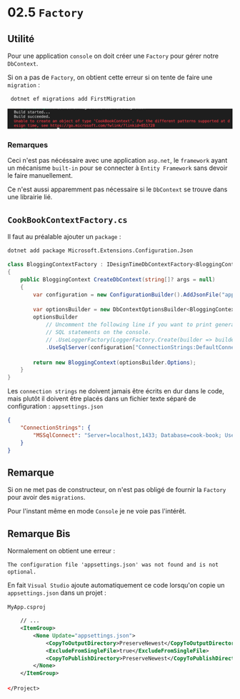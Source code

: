 # 02.5 `Factory`

## Utilité

Pour une application `console` on doit créer une `Factory` pour gérer notre `DbContext`.

Si on a pas de `Factory`, on obtient cette erreur si on tente de faire une `migration` :

```bash
 dotnet ef migrations add FirstMigration
```

<img src="assets/error-without-context-factory.png" alt="error-without-context-factory" style="zoom:50%;" />



### Remarques

Ceci n'est pas nécéssaire avec une application `asp.net`, le `framework` ayant un mécanisme `built-in` pour se connecter à `Entity Framework` sans devoir le faire manuellement.

Ce n'est aussi apparemment pas nécessaire si le `DbContext` se trouve dans une librairie lié.



## `CookBookContextFactory.cs`

Il faut au préalable ajouter un `package` :

```bash
dotnet add package Microsoft.Extensions.Configuration.Json
```



```cs
class BloggingContextFactory : IDesignTimeDbContextFactory<BloggingContext>
{
    public BloggingContext CreateDbContext(string[]? args = null)
    {
        var configuration = new ConfigurationBuilder().AddJsonFile("appsettings.json").Build();

        var optionsBuilder = new DbContextOptionsBuilder<BloggingContext>();
        optionsBuilder
            // Uncomment the following line if you want to print generated
            // SQL statements on the console.
            // .UseLoggerFactory(LoggerFactory.Create(builder => builder.AddConsole()))
            .UseSqlServer(configuration["ConnectionStrings:DefaultConnection"]);

        return new BloggingContext(optionsBuilder.Options);
    }
}
```

Les `connection strings` ne doivent jamais être écrits en dur dans le code, mais plutôt il doivent être placés dans un fichier texte séparé  de configuration : `appsettings.json`

```json
{
    "ConnectionStrings": {
        "MSSqlConnect": "Server=localhost,1433; Database=cook-book; User=sa; Password=huk@r2Xmen99"
    }
}
```



## Remarque

Si on ne met pas de constructeur, on n'est pas obligé de fournir la `Factory` pour avoir des `migrations`.

Pour l'instant même en mode `Console` je ne voie pas l'intérêt.



## Remarque Bis

Normalement on obtient une erreur :

```
The configuration file 'appsettings.json' was not found and is not optional. 
```

En fait `Visual Studio` ajoute automatiquement ce code lorsqu'on copie un `appsettings.json` dans un projet :

`MyApp.csproj`

```xml
    // ...
	<ItemGroup>
        <None Update="appsettings.json">
            <CopyToOutputDirectory>PreserveNewest</CopyToOutputDirectory>
            <ExcludeFromSingleFile>true</ExcludeFromSingleFile>
            <CopyToPublishDirectory>PreserveNewest</CopyToPublishDirectory>
        </None>
    </ItemGroup>

</Project>
```

